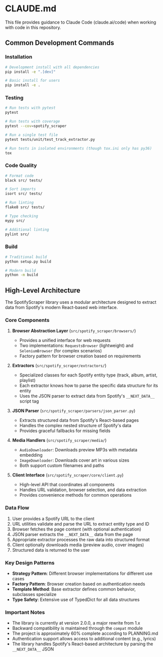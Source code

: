 # CLAUDE.md

This file provides guidance to Claude Code (claude.ai/code) when working with code in this repository.

## Common Development Commands

### Installation
```bash
# Development install with all dependencies
pip install -e ".[dev]"

# Basic install for users
pip install -e .
```

### Testing
```bash
# Run tests with pytest
pytest

# Run tests with coverage
pytest --cov=spotify_scraper

# Run a single test file
pytest tests/unit/test_track_extractor.py

# Run tests in isolated environments (though tox.ini only has py36)
tox
```

### Code Quality
```bash
# Format code
black src/ tests/

# Sort imports
isort src/ tests/

# Run linting
flake8 src/ tests/

# Type checking
mypy src/

# Additional linting
pylint src/
```

### Build
```bash
# Traditional build
python setup.py build

# Modern build
python -m build
```

## High-Level Architecture

The SpotifyScraper library uses a modular architecture designed to extract data from Spotify's modern React-based web interface.

### Core Components

1. **Browser Abstraction Layer** (`src/spotify_scraper/browsers/`)
   - Provides a unified interface for web requests
   - Two implementations: `RequestsBrowser` (lightweight) and `SeleniumBrowser` (for complex scenarios)
   - Factory pattern for browser creation based on requirements

2. **Extractors** (`src/spotify_scraper/extractors/`)
   - Specialized classes for each Spotify entity type (track, album, artist, playlist)
   - Each extractor knows how to parse the specific data structure for its entity
   - Uses the JSON parser to extract data from Spotify's `__NEXT_DATA__` script tag

3. **JSON Parser** (`src/spotify_scraper/parsers/json_parser.py`)
   - Extracts structured data from Spotify's React-based pages
   - Handles the complex nested structure of Spotify's data
   - Provides graceful fallbacks for missing fields

4. **Media Handlers** (`src/spotify_scraper/media/`)
   - `AudioDownloader`: Downloads preview MP3s with metadata embedding
   - `ImageDownloader`: Downloads cover art in various sizes
   - Both support custom filenames and paths

5. **Client Interface** (`src/spotify_scraper/core/client.py`)
   - High-level API that coordinates all components
   - Handles URL validation, browser selection, and data extraction
   - Provides convenience methods for common operations

### Data Flow

1. User provides a Spotify URL to the client
2. URL utilities validate and parse the URL to extract entity type and ID
3. Browser fetches the page content (with optional authentication)
4. JSON parser extracts the `__NEXT_DATA__` data from the page
5. Appropriate extractor processes the raw data into structured format
6. Client optionally downloads media (preview audio, cover images)
7. Structured data is returned to the user

### Key Design Patterns

- **Strategy Pattern**: Different browser implementations for different use cases
- **Factory Pattern**: Browser creation based on authentication needs
- **Template Method**: Base extractor defines common behavior, subclasses specialize
- **Type Safety**: Extensive use of TypedDict for all data structures

### Important Notes

- The library is currently at version 2.0.0, a major rewrite from 1.x
- Backward compatibility is maintained through the `compat` module
- The project is approximately 60% complete according to PLANNING.md
- Authentication support allows access to additional content (e.g., lyrics)
- The library handles Spotify's React-based architecture by parsing the `__NEXT_DATA__` JSON